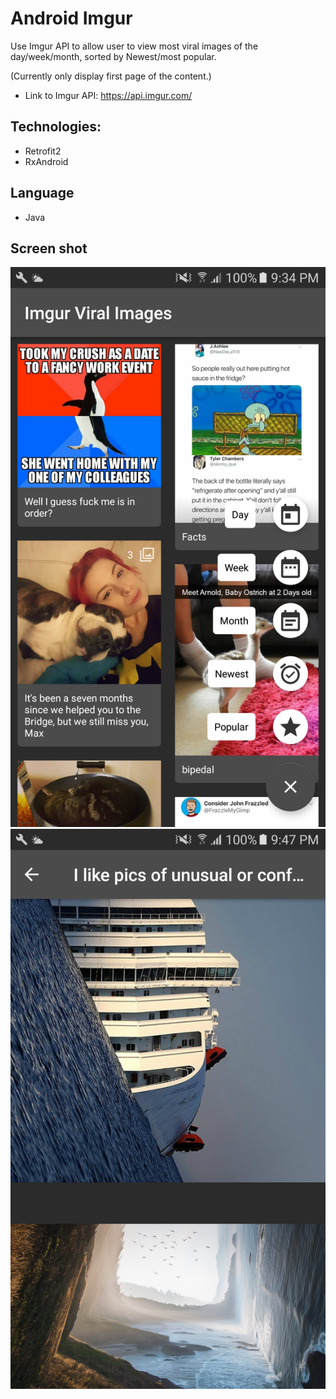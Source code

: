 # Android Imgur

Use Imgur API to allow user to view most viral images of the day/week/month, sorted by Newest/most popular.

(Currently only display first page of the content.)
- Link to Imgur API: https://api.imgur.com/

## Technologies:
- Retrofit2
- RxAndroid

## Language
- Java

## Screen shot
![alt text](https://github.com/mengjiecode/AndroidImgur/blob/master/Screenshot_1.png "Screen shot 1")
![alt text](https://github.com/mengjiecode/AndroidImgur/blob/master/Screenshot_2.png "Screen shot 2")